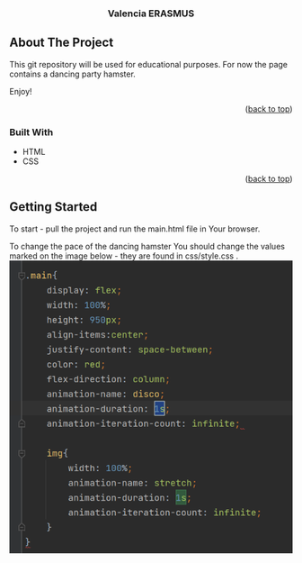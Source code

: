 <!-- Improved compatibility of back to top link: See: https://github.com/othneildrew/Best-README-Template/pull/73 -->
<a id="readme-top"></a>
<!--
*** Thanks for checking out the Best-README-Template. If you have a suggestion
*** that would make this better, please fork the repo and create a pull request
*** or simply open an issue with the tag "enhancement".
*** Don't forget to give the project a star!
*** Thanks again! Now go create something AMAZING! :D
-->



<!-- PROJECT SHIELDS -->
<!--
*** I'm using markdown "reference style" links for readability.
*** Reference links are enclosed in brackets [ ] instead of parentheses ( ).
*** See the bottom of this document for the declaration of the reference variables
*** for contributors-url, forks-url, etc. This is an optional, concise syntax you may use.
*** https://www.markdownguide.org/basic-syntax/#reference-style-links
-->

<div align="center">

<h3 align="center">Valencia ERASMUS</h3>

</div>



<!-- ABOUT THE PROJECT -->
## About The Project

This git repository will be used for educational purposes.
For now the page contains a dancing party hamster.

Enjoy!
<p align="right">(<a href="#readme-top">back to top</a>)</p>



### Built With

* HTML
* CSS

<p align="right">(<a href="#readme-top">back to top</a>)</p>



<!-- GETTING STARTED -->
## Getting Started

To start - pull the project and run the main.html file in Your browser.

To change the pace of the dancing hamster You should change the values marked on the image below - they are found in css/style.css .</br>
![img.png](img/img.png)